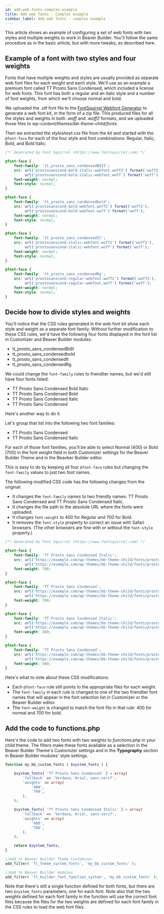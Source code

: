 ```yaml
---
id: add-web-fonts-complex-example
title: Add web fonts - Complex example
sidebar_label: Add web fonts - complex example
---
```


This article shows an example of configuring a set of web fonts with two styles and multiple weights to work in Beaver Builder. You'll follow the same procedure as in the basic article, but with more tweaks, as described here.

## Example of a font with two styles and four weights

Fonts that have multiple weights and styles are usually provided as separate web font files for each weight and each style. We'll use as an example a premium font called TT Prosto Sans Condensed, which included a license for web fonts. This font has both a regular and an italic style and a number of font weights, from which we'll choose normal and bold.

We uploaded the .otf font file to the [FontSquirrel Webfont Generator](https://www.fontsquirrel.com/tools/webfont-generator) to generate a web font kit, in the form of a zip file. This produced files for all the styles and weights in both _.woff_ and _.woff2_ formats, and we uploaded those files to _wp-content/themes/bb-theme-child/fonts._

Then we extracted the _stylesheet.css_ file from the kit and started with the `@font-face` for each of the four style and font combinations: Regular, Italic, Bold, and Bold Italic:

```css
/*! Generated by Font Squirrel (https://www.fontsquirrel.com) */

@font-face {
    font-family: 'tt_prosto_sans_condensedBdIt';
    src: url('prostosanscond-bold-italic-webfont.woff2') format('woff2'),
         url('prostosanscond-bold-italic-webfont.woff') format('woff');
    font-weight: normal;
    font-style: normal;
}

@font-face {
    font-family: 'tt_prosto_sans_condensedbold';
    src: url('prostosanscond-bold-webfont.woff2') format('woff2'),
         url('prostosanscond-bold-webfont.woff') format('woff');
    font-weight: normal;
    font-style: normal;
}

@font-face {
    font-family: 'tt_prosto_sans_condensedIt';
    src: url('prostosanscond-italic-webfont.woff2') format('woff2'),
         url('prostosanscond-italic-webfont.woff') format('woff');
    font-weight: normal;
    font-style: normal;
}

@font-face {
    font-family: 'tt_prosto_sans_condensedRg';
    src: url('prostosanscond-regular-webfont.woff2') format('woff2'),
         url('prostosanscond-regular-webfont.woff') format('woff');
    font-weight: normal;
    font-style: normal;
}
```

## Decide how to divide styles and weights

You'll notice that the CSS rules generated in the web font kit show each style and weight as a separate font family. Without further modification to these CSS rules, we'd have the following four fonts displayed in the font list in Customizer and Beaver Builder modules:

  * tt_prosto_sans_condensedBdIt
  * tt_prosto_sans_condensedbold
  * tt_prosto_sans_condensedIt
  * tt_prosto_sans_condensedRg

We could change the `font-family` rules to friendlier names, but we'd still have four fonts listed:

  * TT Prosto Sans Condensed Bold Italic
  * TT Prosto Sans Condensed Bold
  * TT Prosto Sans Condensed Italic
  * TT Prosto Sans Condensed

Here's another way to do it.

Let's group that list into the following two font families:

  * TT Prosto Sans Condensed
  * TT Prosto Sans Condensed Italic

For each of those font families, you'll be able to select Normal (400) or Bold (700) in the font weight field in both Customizer settings for the Beaver Builder Theme and in the Beavber Builder editor.

This is easy to do by keeping all four `@font-face` rules but changing the `font-family` values to just two font names.

The following modified CSS code has the following changes from the original:

  * It changes the `font-family` names to two friendly names: TT Prosto Sans Condensed and TT Prosto Sans Condensed Italic.
  * It changes the file path to the absolute URL where the fonts were uploaded.
  * It changes `font-weight` to 400 for Regular and 700 for Bold.
  * It removes the `font-style` property to correct an issue with Safari browsers. (The other browsers are fine with or without the `font-style` property.)

  ```css
  /*! Generated by Font Squirrel (https://www.fontsquirrel.com) */

  @font-face {
      font-family: 'TT Prosto Sans Condensed Italic';
      src: url('https://example.com/wp-themes/bb-theme-child/fonts/prostosanscond-bold-italic-webfont.woff2') format('woff2'),
           url('https://example.com/wp-themes/bb-theme-child/fonts/prostosanscond-bold-italic-webfont.woff') format('woff');
      font-weight: 700;
  }

  @font-face {
      font-family: 'TT Prosto Sans Condensed';
      src: url('https://example.com/wp-themes/bb-theme-child/fonts/prostosanscond-bold-webfont.woff2') format('woff2'),
           url('https://example.com/wp-themes/bb-theme-child/fonts/prostosanscond-bold-webfont.woff') format('woff');
      font-weight: 700;
  }

  @font-face {
      font-family: 'TT Prosto Sans Condensed Italic';
      src: url('https://example.com/wp-themes/bb-theme-child/fonts/prostosanscond-italic-webfont.woff2') format('woff2'),
           url('https://example.com/wp-themes/bb-theme-child/fonts/prostosanscond-italic-webfont.woff') format('woff');
      font-weight: 400;
  }

  @font-face {
      font-family: 'TT Prosto Sans Condensed';
      src: url('https://example.com/wp-themes/bb-theme-child/fonts/prostosanscond-regular-webfont.woff2') format('woff2'),
           url('https://example.com/wp-themes/bb-theme-child/fonts/prostosanscond-regular-webfont.woff') format('woff');
      font-weight: 400;
  }
  ```

Here's what to note about these CSS modifications:

  * Each `@font-face` rule still points to the appropriate files for each weight.
  * The `font-family` in each rule is changed to one of the two friendlier font names that will appear in the font selection list in Customizer or the Beaver Builder editor.
  * The `font-weight` is changed to match the font file in that rule: 400 for normal and 700 for bold.

## Add the code to functions.php

Here's the code to add two fonts with two weights to _functions.php_ in your child theme. The filters make these fonts available as a selection in the Beaver Builder Theme's Customizer settings and in the **Typography** section in Beaver Builder modules' style settings.

```php
function my_bb_custom_fonts ( $system_fonts ) {

    $system_fonts[ 'TT Prosto Sans Condensed' ] = array(
        'fallback' => 'Verdana, Arial, sans-serif',
        'weights' => array(
            '400',
            '700',
        ),
    );

    $system_fonts[ 'TT Prosto Sans Condensed Italic' ] = array(
        'fallback' => 'Verdana, Arial, sans-serif',
        'weights' => array(
            '400',
            '700',
        ),
    );

    return $system_fonts;
}

//Add to Beaver Builder Theme Customizer
add_filter( 'fl_theme_system_fonts', 'my_bb_custom_fonts' );

//Add to Beaver Builder modules
add_filter( 'fl_builder_font_families_system', 'my_bb_custom_fonts' );
```

Note that there's still a single function defined for both fonts, but there are two `$system_fonts` parameters, one for each font. Note also that the two weights defined for each font family in the function will use the correct font files because the files for the two weights are defined for each font family in the CSS rules to load the web font files.
